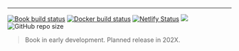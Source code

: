 ---

[![Book build status](https://github.com/XiangyunHuang/masr/workflows/Render-Book/badge.svg?event=push)](https://github.com/XiangyunHuang/masr/actions?workflow=Render-Book) [![Docker build status](https://github.com/XiangyunHuang/masr/workflows/Build-Docker/badge.svg?event=push)](https://github.com/XiangyunHuang/masr/actions?workflow=Build-Docker)  [![Netlify Status](https://api.netlify.com/api/v1/badges/2ef7231b-8d0a-481a-ac8f-8058fd917dec/deploy-status)](https://app.netlify.com/sites/masr/deploys) [![](https://images.microbadger.com/badges/image/xiangyunhuang/masr.svg)](https://microbadger.com/images/xiangyunhuang/masr "Get your own image badge on microbadger.com") ![GitHub repo size](https://img.shields.io/github/repo-size/XiangyunHuang/masr)
 
> Book in early development. Planned release in 202X.

